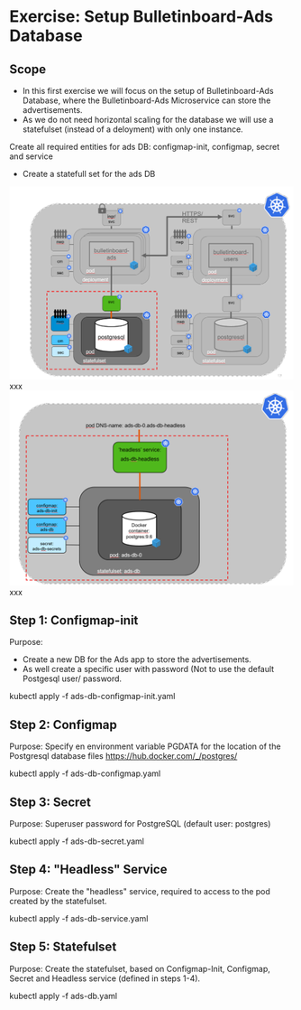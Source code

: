 # Exercise: Setup Bulletinboard-Ads Database


## Scope

- In this first exercise we will focus on the setup of Bulletinboard-Ads Database, where the Bulletinboard-Ads Microservice can store the advertisements.
- As we do not need horizontal scaling for the database we will use a statefulset (instead of a deloyment) with only one instance.

Create all required entities for ads DB: configmap-init, configmap, secret and service
- Create a statefull set for the ads DB

<img src="images/k8s-bulletinboard-target-picture-ads-db-3.png" width="800" />
xxx

<img src="images/k8s-bulletinboard-target-picture-ads-db-detail.png" width="800" />
xxx

## Step 1: Configmap-init
Purpose: 
- Create a new DB for the Ads app to store the advertisements. 
- As well create a specific user with password (Not to use the default Postgesql user/ password.

kubectl apply -f ads-db-configmap-init.yaml 


## Step 2: Configmap
Purpose: Specify en environment variable PGDATA for the location of the Postgresql database files
https://hub.docker.com/_/postgres/

kubectl apply -f ads-db-configmap.yaml 


## Step 3: Secret
Purpose: Superuser password for PostgreSQL (default user: postgres)

kubectl apply -f ads-db-secret.yaml 


## Step 4: "Headless" Service
Purpose: Create the "headless" service, required to access to the pod created by the statefulset.

kubectl apply -f ads-db-service.yaml 

## Step 5: Statefulset
Purpose: Create the statefulset, based on Configmap-Init, Configmap, Secret and Headless service (defined in steps 1-4).

kubectl apply -f ads-db.yaml 



